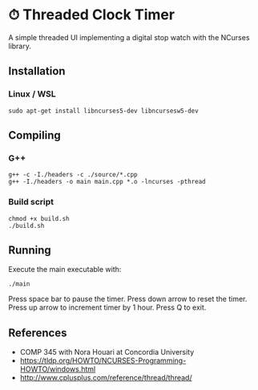 # ⏱ Threaded Clock Timer
A simple threaded UI implementing a digital stop watch with the NCurses library.

## Installation

### Linux / WSL
```
sudo apt-get install libncurses5-dev libncursesw5-dev
```

## Compiling

### G++
```
g++ -c -I./headers -c ./source/*.cpp
g++ -I./headers -o main main.cpp *.o -lncurses -pthread
```

### Build script
```
chmod +x build.sh
./build.sh
```

## Running

Execute the main executable with:
```
./main
```

Press space bar to pause the timer.
Press down arrow to reset the timer.
Press up arrow to increment timer by 1 hour.
Press Q to exit.

## References
- COMP 345 with Nora Houari at Concordia University
- https://tldp.org/HOWTO/NCURSES-Programming-HOWTO/windows.html
- http://www.cplusplus.com/reference/thread/thread/
